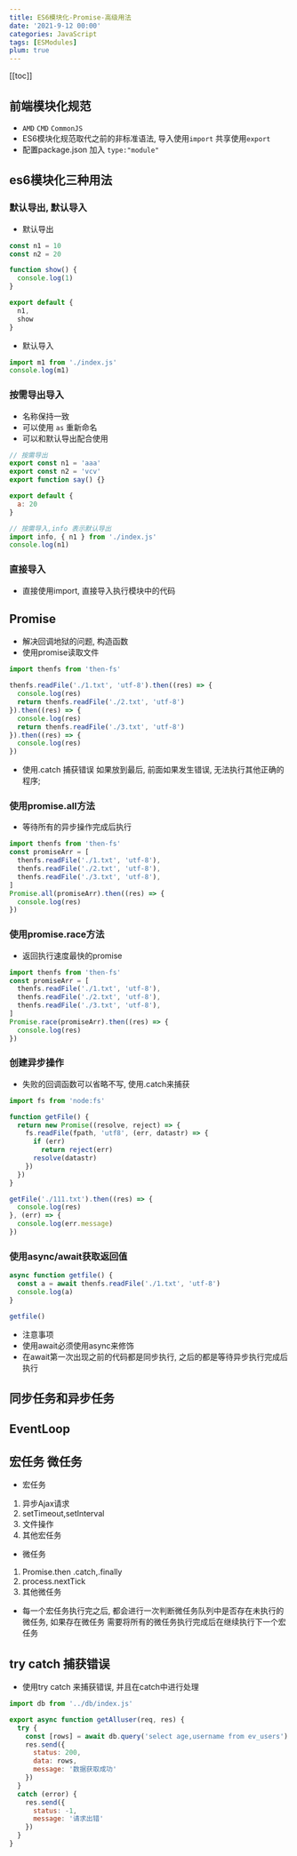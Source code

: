 ```yaml
---
title: ES6模块化-Promise-高级用法
date: '2021-9-12 00:00'
categories: JavaScript
tags: [ESModules]
plum: true
---
```


[[toc]]

## 前端模块化规范

- `AMD` `CMD` `CommonJS`
- ES6模块化规范取代之前的非标准语法, 导入使用`import` 共享使用`export`
- 配置package.json 加入 `type:"module"`

## es6模块化三种用法

### 默认导出, 默认导入

- 默认导出

```js
const n1 = 10
const n2 = 20

function show() {
  console.log(1)
}

export default {
  n1,
  show
}
```

- 默认导入

```js
import m1 from './index.js'
console.log(m1)
```

### 按需导出导入

- 名称保持一致
- 可以使用 `as` 重新命名
- 可以和默认导出配合使用

```js
// 按需导出
export const n1 = 'aaa'
export const n2 = 'vcv'
export function say() {}

export default {
  a: 20
}
```

```js
// 按需导入,info 表示默认导出
import info, { n1 } from './index.js'
console.log(n1)
```

### 直接导入

- 直接使用import, 直接导入执行模块中的代码

## Promise

- 解决回调地狱的问题, 构造函数
- 使用promise读取文件

```js
import thenfs from 'then-fs'

thenfs.readFile('./1.txt', 'utf-8').then((res) => {
  console.log(res)
  return thenfs.readFile('./2.txt', 'utf-8')
}).then((res) => {
  console.log(res)
  return thenfs.readFile('./3.txt', 'utf-8')
}).then((res) => {
  console.log(res)
})
```

- 使用.catch 捕获错误 如果放到最后, 前面如果发生错误, 无法执行其他正确的程序;

### 使用promise.all方法

- 等待所有的异步操作完成后执行

```js
import thenfs from 'then-fs'
const promiseArr = [
  thenfs.readFile('./1.txt', 'utf-8'),
  thenfs.readFile('./2.txt', 'utf-8'),
  thenfs.readFile('./3.txt', 'utf-8'),
]
Promise.all(promiseArr).then((res) => {
  console.log(res)
})
```

### 使用promise.race方法

- 返回执行速度最快的promise

```js
import thenfs from 'then-fs'
const promiseArr = [
  thenfs.readFile('./1.txt', 'utf-8'),
  thenfs.readFile('./2.txt', 'utf-8'),
  thenfs.readFile('./3.txt', 'utf-8'),
]
Promise.race(promiseArr).then((res) => {
  console.log(res)
})
```

### 创建异步操作

- 失败的回调函数可以省略不写, 使用.catch来捕获

```js
import fs from 'node:fs'

function getFile() {
  return new Promise((resolve, reject) => {
    fs.readFile(fpath, 'utf8', (err, datastr) => {
      if (err)
        return reject(err)
      resolve(datastr)
    })
  })
}

getFile('./111.txt').then((res) => {
  console.log(res)
}, (err) => {
  console.log(err.message)
})
```

### 使用async/await获取返回值

```js
async function getfile() {
  const a = await thenfs.readFile('./1.txt', 'utf-8')
  console.log(a)
}

getfile()
```

- 注意事项
- 使用await必须使用async来修饰
- 在await第一次出现之前的代码都是同步执行, 之后的都是等待异步执行完成后执行

## 同步任务和异步任务

## EventLoop

## 宏任务 微任务

- 宏任务

1. 异步Ajax请求
2. setTimeout,setInterval
3. 文件操作
4. 其他宏任务

- 微任务

1. Promise.then .catch,.finally
2. process.nextTick
3. 其他微任务

- 每一个宏任务执行完之后, 都会进行一次判断微任务队列中是否存在未执行的微任务, 如果存在微任务 需要将所有的微任务执行完成后在继续执行下一个宏任务

## try catch 捕获错误

- 使用try catch 来捕获错误, 并且在catch中进行处理

```js
import db from '../db/index.js'

export async function getAlluser(req, res) {
  try {
    const [rows] = await db.query('select age,username from ev_users')
    res.send({
      status: 200,
      data: rows,
      message: '数据获取成功'
    })
  }
  catch (error) {
    res.send({
      status: -1,
      message: '请求出错'
    })
  }
}
```
